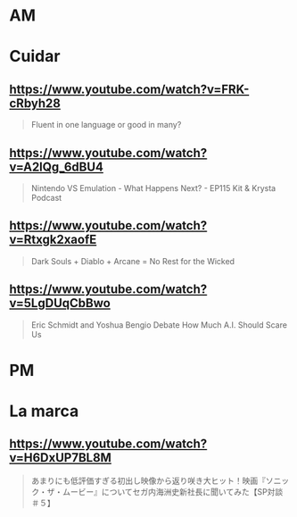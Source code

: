 # AM
# Cuidar

## https://www.youtube.com/watch?v=FRK-cRbyh28 

> Fluent in one language or good in many? 

## https://www.youtube.com/watch?v=A2lQg_6dBU4

> Nintendo VS Emulation - What Happens Next? - EP115 Kit & Krysta Podcast 

## https://www.youtube.com/watch?v=Rtxgk2xaofE 

> Dark Souls + Diablo + Arcane = No Rest for the Wicked 

## https://www.youtube.com/watch?v=5LgDUqCbBwo

> Eric Schmidt and Yoshua Bengio Debate How Much A.I. Should Scare Us 

# PM
# La marca

## https://www.youtube.com/watch?v=H6DxUP7BL8M

> あまりにも低評価すぎる初出し映像から返り咲き大ヒット！映画『ソニック・ザ・ムービー』についてセガ内海洲史新社長に聞いてみた【SP対談＃５】 
